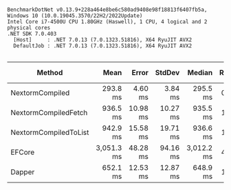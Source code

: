 ```

BenchmarkDotNet v0.13.9+228a464e8be6c580ad9408e98f18813f6407fb5a, Windows 10 (10.0.19045.3570/22H2/2022Update)
Intel Core i7-4500U CPU 1.80GHz (Haswell), 1 CPU, 4 logical and 2 physical cores
.NET SDK 7.0.403
  [Host]     : .NET 7.0.13 (7.0.1323.51816), X64 RyuJIT AVX2
  DefaultJob : .NET 7.0.13 (7.0.1323.51816), X64 RyuJIT AVX2


```
| Method                | Mean       | Error    | StdDev   | Median     | Ratio | RatioSD | Gen0       | Gen1       | Allocated | Alloc Ratio |
|---------------------- |-----------:|---------:|---------:|-----------:|------:|--------:|-----------:|-----------:|----------:|------------:|
| NextormCompiled       |   293.8 ms |  4.60 ms |  3.84 ms |   295.5 ms |  0.45 |    0.01 | 11000.0000 |  3000.0000 |  34.36 MB |        4.73 |
| NextormCompiledFetch  |   936.5 ms | 10.98 ms | 10.27 ms |   935.5 ms |  1.43 |    0.02 | 12000.0000 |  3000.0000 |  34.37 MB |        4.73 |
| NextormCompiledToList |   942.9 ms | 15.58 ms | 19.71 ms |   936.6 ms |  1.45 |    0.03 | 12000.0000 |  3000.0000 |  34.37 MB |        4.73 |
| EFCore                | 3,051.3 ms | 48.28 ms | 94.16 ms | 3,012.2 ms |  4.70 |    0.14 | 39000.0000 | 19000.0000 |  77.88 MB |       10.72 |
| Dapper                |   652.1 ms | 12.53 ms | 12.87 ms |   648.9 ms |  1.00 |    0.00 |  3000.0000 |          - |   7.26 MB |        1.00 |
